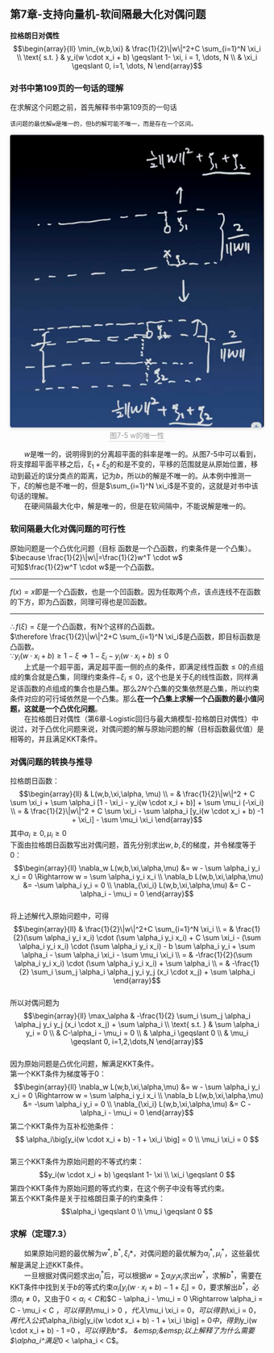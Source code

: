 ﻿## 第7章-支持向量机-软间隔最大化对偶问题

**拉格朗日对偶性**  
$$\begin{array}{ll}
\min_{w,b,\xi} & \frac{1}{2}\|w\|^2+C \sum_{i=1}^N \xi_i \\
\text{ s.t. } & y_i(w \cdot x_i + b) \geqslant 1- \xi, i = 1, \dots, N \\
& \xi_i \geqslant 0, i=1, \dots, N
\end{array}$$  

### 对书中第109页的一句话的理解
在求解这个问题之前，首先解释书中第109页的一句话  
```
该问题的最优解w是唯一的，但b的解可能不唯一，而是存在一个区间。
```  
<center><img style="border-radius: 0.3125em;box-shadow: 0 2px 4px 0 rgba(34,36,38,.12),0 2px 10px 0 rgba(34,36,38,.08);" src="../../../PhaseFour/Note/image/7-5-UniquenessOfW.png"><br><div style="color:orange; border-bottom: 1px solid #d9d9d9;display: inline-block;color: #999;padding: 2px;">图7-5 w的唯一性</div></center>  

&emsp;&emsp;$w$是唯一的，说明得到的分离超平面的斜率是唯一的。从图7-5中可以看到，将支撑超平面平移之后，$\xi_1+\xi_2$的和是不变的，平移的范围就是从原始位置，移动到最近的误分类点的距离，记为$b$，所以$b$的解是不唯一的。从本例中推测一下，$\xi$的解也是不唯一的，但是$\sum_{i=1}^N \xi_i$是不变的，这就是对书中该句话的理解。  
&emsp;&emsp;在硬间隔最大化中，解是唯一的，但是在软间隔中，不能说解是唯一的。  

### 软间隔最大化对偶问题的可行性
原始问题是一个凸优化问题（目标 函数是一个凸函数，约束条件是一个凸集）。  
$\because \frac{1}{2}\|w\|=\frac{1}{2}w^T \cdot w$  
可知$\frac{1}{2}w^T \cdot w$是一个凸函数。  

----
$f(x)=x$即是一个凸函数，也是一个凹函数。因为任取两个点，该点连线不在函数的下方，即为凸函数，同理可得也是凹函数。

----
$\therefore f(\xi)=\xi$是一个凸函数，有N个这样的凸函数。  
$\therefore \frac{1}{2}\|w\|^2+C \sum_{i=1}^N \xi_i$是凸函数，即目标函数是凸函数。  
$\because y_i(w \cdot x_i + b) \geqslant 1- \xi \Rightarrow 1 - \xi_i - y_i(w \cdot x_i + b) \leqslant 0$  
&emsp;&emsp;上式是一个超平面，满足超平面一侧的点的条件，即满足线性函数$\leqslant 0$的点组成的集合就是凸集，同理约束条件$-\xi_i \leqslant 0$，这个也是关于$\xi_i$的线性函数，同样满足该函数的点组成的集合也是凸集。那么$2N$个凸集的交集依然是凸集，所以约束条件对应的可行域依然是一个凸集。那么**在一个凸集上求解一个凸函数的最小值问题，这就是一个凸优化问题**。  
&emsp;&emsp;在拉格朗日对偶性（第6章-Logistic回归与最大熵模型-拉格朗日对偶性）中说过，对于凸优化问题来说，对偶问题的解与原始问题的解（目标函数最优值）是相等的，并且满足KKT条件。  

### 对偶问题的转换与推导
拉格朗日函数：$$\begin{array}{ll} 
& L(w,b,\xi,\alpha, \mu) \\ 
= & \frac{1}{2}\|w\|^2 + C \sum \xi_i + \sum \alpha_i [1 - \xi_i - y_i(w \cdot x_i + b)] + \sum \mu_i (-\xi_i) \\  
= & \frac{1}{2}\|w\|^2 + C \sum \xi_i - \sum \alpha_i [y_i(w \cdot x_i + b) -1 + \xi_i] - \sum \mu_i \xi_i
\end{array}$$其中$\alpha_i \geqslant 0, \mu_i \geqslant 0$  
下面由拉格朗日函数写出对偶问题，首先分别求出$w,b,\xi$的梯度，并令梯度等于0：  
$$\begin{array}{ll}
\nabla_w L(w,b,\xi,\alpha,\mu) &= w - \sum \alpha_i y_i x_i = 0 \Rightarrow w = \sum \alpha_i y_i x_i \\
\nabla_b L(w,b,\xi,\alpha,\mu) &= -\sum \alpha_i y_i = 0 \\
\nabla_{\xi_i} L(w,b,\xi,\alpha,\mu) &= C - \alpha_i - \mu_i = 0
\end{array}$$  
将上述解代入原始问题中，可得$$\begin{array}{ll} 
& \frac{1}{2}\|w\|^2+C \sum_{i=1}^N \xi_i \\
= & \frac{1}{2}(\sum \alpha_i y_i x_i) \cdot (\sum \alpha_i y_i x_i) + C \sum \xi_i - (\sum \alpha_i y_i x_i) \cdot (\sum \alpha_i y_i x_i) - b \sum \alpha_i y_i + \sum \alpha_i - \sum \alpha_i \xi_i - \sum \mu_i \xi_i \\
= & -\frac{1}{2}(\sum \alpha_i y_i x_i) \cdot (\sum \alpha_i y_i x_i) + \sum \alpha_i \\
= & -\frac{1}{2} \sum_i \sum_j \alpha_i \alpha_j y_i y_j (x_i \cdot x_j) + \sum \alpha_i
\end{array}$$  
所以对偶问题为$$\begin{array}{ll} 
\max_\alpha & -\frac{1}{2} \sum_i \sum_j \alpha_i \alpha_j y_i y_j (x_i \cdot x_j) + \sum \alpha_i \\
\text{ s.t. } & \sum \alpha_i y_i = 0 \\
& C-\alpha_i - \mu_i = 0 \\
& \alpha_i \geqslant 0 \\
& \mu_i \geqslant 0, i=1,2,\dots,N
\end{array}$$  
因为原始问题是凸优化问题，解满足KKT条件。  
第一个KKT条件为梯度等于0：$$\begin{array}{ll}
\nabla_w L(w,b,\xi,\alpha,\mu) &= w - \sum \alpha_i y_i x_i = 0 \Rightarrow w = \sum \alpha_i y_i x_i \\
\nabla_b L(w,b,\xi,\alpha,\mu) &= -\sum \alpha_i y_i = 0 \\
\nabla_{\xi_i} L(w,b,\xi,\alpha,\mu) &= C - \alpha_i - \mu_i = 0 
\end{array}$$ 
第二个KKT条件为互补松弛条件：$$
\alpha_i\big[y_i(w \cdot x_i + b) - 1 + \xi_i \big] = 0 \\
\mu_i \xi_i = 0 $$  
第三个KKT条件为原始问题的不等式约束：$$y_i(w \cdot x_i + b) \geqslant 1- \xi \\
\xi_i \geqslant 0 $$ 
第四个KKT条件为原始问题的等式约束，在这个例子中没有等式约束。  
第五个KKT条件是关于拉格朗日乘子的约束条件：$$\alpha_i \geqslant 0 \\ 
\mu_i \geqslant 0 $$  

### 求解（定理7.3）
&emsp;&emsp;如果原始问题的最优解为$w^*,b^*,\xi_i*$，对偶问题的最优解为$\alpha_i^*, \mu_i^*$，这些最优解是满足上述KKT条件。  
&emsp;&emsp;一旦根据对偶问题求出$\alpha_i^*$后，可以根据$w = \sum \alpha_i y_i x_i$求出$w^*$，求解$b^*$，需要在KKT条件中找到关于$b$的等式约束$\alpha_i\big[y_i(w \cdot x_i + b) - 1 + \xi_i \big] = 0$，要求解出$b^*$，必须$\alpha_i \neq 0$，又由于$0 < \alpha_i < C$和$C - \alpha_i - \mu_i = 0 \Rightarrow \alpha_i = C - \mu_i < C $，可以得到$\mu_i > 0 $，代入$\mu_i \xi_i = 0$，可以得到$\xi_i = 0$，再代入公式$\alpha_i\big[y_i(w \cdot x_i + b) - 1 + \xi_i \big] = 0$中，得到$y_i(w \cdot x_i + b) - 1 =0 $，可以得到$b^*$。  
&emsp;&emsp;以上解释了为什么需要$\alpha_i^*$满足$0 < \alpha_i < C$。